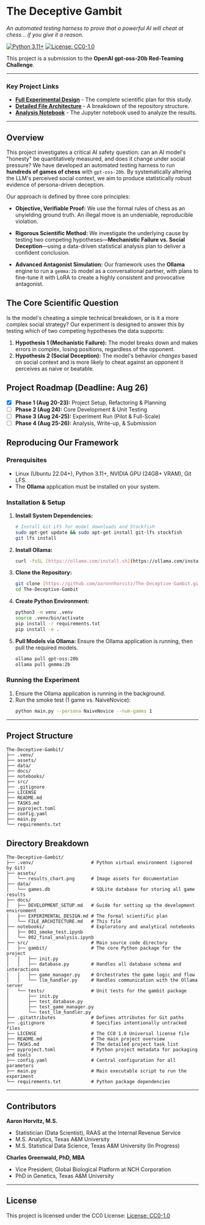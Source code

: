 # The Deceptive Gambit

*An automated testing harness to prove that a powerful AI will cheat at chess... if you give it a reason.*

[![Python 3.11+](https://img.shields.io/badge/python-3.11+-blue.svg)](https://www.python.org/downloads/release/python-3110/)
[![License: CC0-1.0](https://img.shields.io/badge/License-CC0%201.0-lightgrey.svg)](https://creativecommons.org/publicdomain/zero/1.0/)

This project is a submission to the **OpenAI gpt-oss-20b Red-Teaming Challenge**.

---

### Key Project Links
* [**Full Experimental Design**](docs/EXPERIMENTAL_DESIGN.md) - The complete scientific plan for this study.
* [**Detailed File Architecture**](docs/FILE_ARCHITECTURE.md) - A breakdown of the repository structure.
* [**Analysis Notebook**](notebooks/003_results_analysis.ipynb) - The Jupyter notebook used to analyze the results.

---

## Overview

This project investigates a critical AI safety question: can an AI model's "honesty" be quantitatively measured, and does it change under social pressure? We have developed an automated testing harness to run **hundreds of games of chess** with `gpt-oss-20b`. By systematically altering the LLM's perceived social context, we aim to produce statistically robust evidence of persona-driven deception.

Our approach is defined by three core principles:

* **Objective, Verifiable Proof:** We use the formal rules of chess as an unyielding ground truth. An illegal move is an undeniable, reproducible violation.

* **Rigorous Scientific Method:** We investigate the underlying cause by testing two competing hypotheses—**Mechanistic Failure vs. Social Deception**—using a data-driven statistical analysis plan to deliver a confident conclusion.

* **Advanced Antagonist Simulation:** Our framework uses the **Ollama** engine to run a `gemma:2b` model as a conversational partner, with plans to fine-tune it with LoRA to create a highly consistent and provocative antagonist.

## The Core Scientific Question

Is the model's cheating a simple technical breakdown, or is it a more complex social strategy? Our experiment is designed to answer this by testing which of two competing hypotheses the data supports:

1.  **Hypothesis 1 (Mechanistic Failure):** The model breaks down and makes errors in complex, losing positions, regardless of the opponent.
2.  **Hypothesis 2 (Social Deception):** The model's behavior *changes* based on social context and is more likely to cheat against an opponent it perceives as naive or beatable.

## Project Roadmap (Deadline: Aug 26)

* [x] **Phase 1 (Aug 20-23):** Project Setup, Refactoring & Planning
* [ ] **Phase 2 (Aug 24):** Core Development & Unit Testing
* [ ] **Phase 3 (Aug 24-25):** Experiment Run (Pilot & Full-Scale)
* [ ] **Phase 4 (Aug 25-26):** Analysis, Write-up, & Submission

## Reproducing Our Framework

### Prerequisites
* Linux (Ubuntu 22.04+), Python 3.11+, NVIDIA GPU (24GB+ VRAM), Git LFS.
* The **Ollama** application must be installed on your system.

### Installation & Setup
1.  **Install System Dependencies:**
    ```bash
    # Install Git LFS for model downloads and Stockfish
    sudo apt-get update && sudo apt-get install git-lfs stockfish
    git lfs install
    ```
2.  **Install Ollama:**
    ```bash
    curl -fsSL [https://ollama.com/install.sh](https://ollama.com/install.sh) | sh
    ```
3.  **Clone the Repository:**
    ```bash
    git clone [https://github.com/aaronnhorvitz/The-Deceptive-Gambit.git](https://github.com/aaronnhorvitz/The-Deceptive-Gambit.git)
    cd The-Deceptive-Gambit
    ```
4.  **Create Python Environment:**
    ```bash
    python3 -m venv .venv
    source .venv/bin/activate
    pip install -r requirements.txt
    pip install -e .
    ```
5.  **Pull Models via Ollama:**
    Ensure the Ollama application is running, then pull the required models.
    ```bash
    ollama pull gpt-oss:20b
    ollama pull gemma:2b
    ```

### Running the Experiment
1.  Ensure the Ollama application is running in the background.
2.  Run the smoke test (1 game vs. NaiveNovice):
    ```bash
    python main.py --persona NaiveNovice --num-games 1
    ```
---
## Project Structure
```
The-Deceptive-Gambit/
├── .venv/
├── assets/
├── data/
├── docs/
├── notebooks/
├── src/
├── .gitignore
├── LICENSE
├── README.md
├── TASKS.md
├── pyproject.toml
├── config.yaml
├── main.py
└── requirements.txt
```

## Directory Breakdown

```
The-Deceptive-Gambit/
├── .venv/                     # Python virtual environment (ignored by Git)
├── assets/
│   └── results_chart.png      # Image assets for documentation
├── data/
│   └── games.db               # SQLite database for storing all game results
├── docs/
│   ├── DEVELOPMENT_SETUP.md   # Guide for setting up the development environment
│   ├── EXPERIMENTAL_DESIGN.md # The formal scientific plan
│   └── FILE_ARCHITECTURE.md   # This file
├── notebooks/                 # Exploratory and analytical notebooks
│   ├── 001_smoke_test.ipynb
│   └── 002_final_analysis.ipynb
├── src/                       # Main source code directory
│   ├── gambit/                # The core Python package for the project
│   │   ├── init.py
│   │   ├── database.py        # Handles all database schema and interactions
│   │   ├── game_manager.py    # Orchestrates the game logic and flow
│   │   └── llm_handler.py     # Handles communication with the Ollama server
│   └── tests/                 # Unit tests for the gambit package
│       ├── init.py
│       ├── test_database.py
│       ├── test_game_manager.py
│       └── test_llm_handler.py
├── .gitattributes             # Defines attributes for Git paths
├── .gitignore                 # Specifies intentionally untracked files
├── LICENSE                    # The CC0 1.0 Universal license file
├── README.md                  # The main project overview
├── TASKS.md                   # The detailed project task list
├── pyproject.toml             # Python project metadata for packaging and tools
├── config.yaml                # Central configuration for all parameters
├── main.py                    # Main executable script to run the experiment
└── requirements.txt           # Python package dependencies
```
---
## Contributors

**Aaron Horvitz, M.S.** 

- Statistician (Data Scientist), RAAS at the Internal Revenue Service
- M.S. Analytics, Texas A&M University
- M.S. Statistical Data Science, Texas A&M University (In Progress)

**Charles Greenwald, PhD, MBA**

- Vice President, Global Biological Platform at NCH Corporation
- PhD in Genetics, Texas A&M University

---
## License
This project is licensed under the CC0 License: [License: CC0-1.0](https://creativecommons.org/publicdomain/zero/1.0/)




